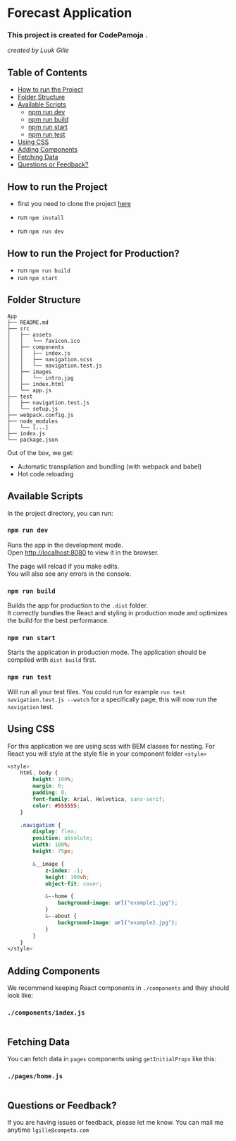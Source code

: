 # Forecast Application

### This project is created for CodePamoja .
*created by Luuk Gille*

## Table of Contents


- [How to run the Project](#how-to-run-the-project)
- [Folder Structure](#folder-structure)
- [Available Scripts](#available-scripts)
  - [npm run dev](#npm-run-dev)
  - [npm run build](#npm-run-build)
  - [npm run start](#npm-run-start)
  - [npm run test](#npm-run-test)
- [Using CSS](#using-css)
- [Adding Components](#adding-components)
- [Fetching Data](#fetching-data)
- [Questions or Feedback?](#questions-or-feedback)

## How to run the Project

- first you need to clone the project [here](https://github.com/LuukGille/forecast)

- run `npm install` 

- run `npm run dev`

## How to run the Project for Production?

- run `npm run build`
- run `npm start`

## Folder Structure

```
App
├── README.md
├── src
│   ├── assets
│   │   └── favicon.ico
│   ├── components
│   │   ├── index.js
│   │   ├── navigation.scss
│   │   └── navigation.test.js
│   ├── images
│   │   └── intro.jpg
│   ├── index.html
│   └── app.js
├── test
│   ├── navigation.test.js
│   └── setup.js
├── webpack.config.js
├── node_modules
│   └── [...]
├── index.js
└── package.json
```

Out of the box, we get:

- Automatic transpilation and bundling (with webpack and babel)
- Hot code reloading


## Available Scripts

In the project directory, you can run:

### `npm run dev`

Runs the app in the development mode.<br>
Open [http://localhost:8080](http://localhost:8080) to view it in the browser.

The page will reload if you make edits.<br>
You will also see any errors in the console.

### `npm run build`

Builds the app for production to the `.dist` folder.<br>
It correctly bundles the React and styling in production mode and optimizes the build for the best performance.

### `npm run start`

Starts the application in production mode.
The application should be compiled with `dist build` first.

### `npm run test`

Will run all your test files.
You could run for example `run test navigation.test.js --watch` for a 
specifically page, this will now run the `navigation` test. 

## Using CSS

For this application we are using scss with BEM classes for nesting. For React you will style at the style file in your component folder `<style>`

```scss
<style>
	html, body {
		height: 100%;
		margin: 0;
		padding: 0;
		font-family: Arial, Helvetica, sans-serif;
		color: #555555;
	}

	.navigation {
		display: flex;
		position: absolute;
		width: 100%;
		height: 75px;

		&__image {
			z-index: -1;
			height: 100vh;
			object-fit: cover;

			&--home {
				background-image: url("example1.jpg");
			}
			&--about {
				background-image: url("example2.jpg");
			}
		}
	}
</style>
```

## Adding Components

We recommend keeping React components in `./components` and they should look like:

### `./components/index.js`

```jsx

```

## Fetching Data

You can fetch data in `pages` components using `getInitialProps` like this:

### `./pages/home.js`

```jsx

```


## Questions or Feedback?

If you are having issues or feedback, please let me know. 
You can mail me anytime `lgille@competa.com`